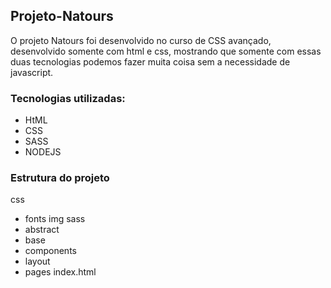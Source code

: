## Projeto-Natours

O projeto Natours foi desenvolvido no curso de CSS avançado, desenvolvido somente com html e css, mostrando que somente com essas duas tecnologias podemos fazer muita coisa sem a necessidade de javascript.

### Tecnologias utilizadas:
- HtML
- CSS
- SASS
- NODEJS

### Estrutura do projeto

css
  - fonts
img
sass
  - abstract
  - base
  - components
  - layout
  - pages
index.html
